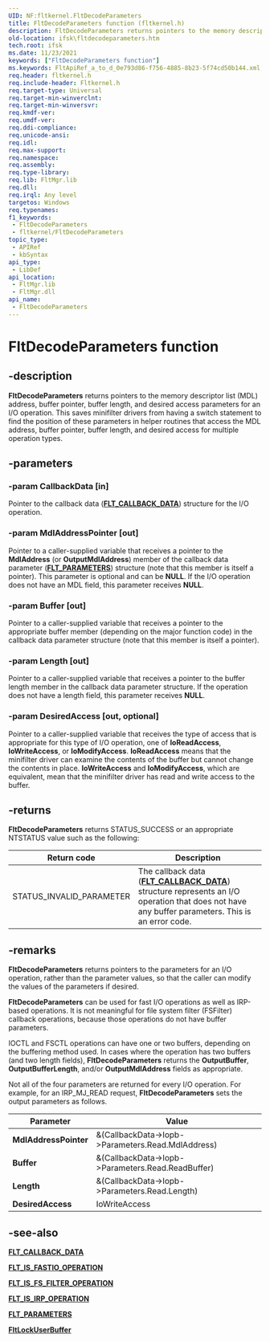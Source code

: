 ```yaml
---
UID: NF:fltkernel.FltDecodeParameters
title: FltDecodeParameters function (fltkernel.h)
description: FltDecodeParameters returns pointers to the memory descriptor list (MDL) address, buffer pointer, buffer length, and desired access parameters for an I/O operation.
old-location: ifsk\fltdecodeparameters.htm
tech.root: ifsk
ms.date: 11/23/2021
keywords: ["FltDecodeParameters function"]
ms.keywords: FltApiRef_a_to_d_0e793d86-f756-4885-8b23-5f74cd50b144.xml, FltDecodeParameters, FltDecodeParameters routine [Installable File System Drivers], fltkernel/FltDecodeParameters, ifsk.fltdecodeparameters
req.header: fltkernel.h
req.include-header: Fltkernel.h
req.target-type: Universal
req.target-min-winverclnt: 
req.target-min-winversvr: 
req.kmdf-ver: 
req.umdf-ver: 
req.ddi-compliance: 
req.unicode-ansi: 
req.idl: 
req.max-support: 
req.namespace: 
req.assembly: 
req.type-library: 
req.lib: FltMgr.lib
req.dll: 
req.irql: Any level
targetos: Windows
req.typenames: 
f1_keywords:
 - FltDecodeParameters
 - fltkernel/FltDecodeParameters
topic_type:
 - APIRef
 - kbSyntax
api_type:
 - LibDef
api_location:
 - FltMgr.lib
 - FltMgr.dll
api_name:
 - FltDecodeParameters
---
```


# FltDecodeParameters function

## -description

**FltDecodeParameters** returns pointers to the memory descriptor list (MDL) address, buffer pointer, buffer length, and desired access parameters for an I/O operation. This saves minifilter drivers from having a switch statement to find the position of these parameters in helper routines that access the MDL address, buffer pointer, buffer length, and desired access for multiple operation types.

## -parameters

### -param CallbackData [in]

Pointer to the callback data ([**FLT_CALLBACK_DATA**](ns-fltkernel-_flt_callback_data.md)) structure for the I/O operation.

### -param MdlAddressPointer [out]

Pointer to a caller-supplied variable that receives a pointer to the **MdlAddress** (or **OutputMdlAddress**) member of the callback data parameter ([**FLT_PARAMETERS**](ns-fltkernel-_flt_parameters.md)) structure (note that this member is itself a pointer). This parameter is optional and can be **NULL**. If the I/O operation does not have an MDL field, this parameter receives **NULL**.

### -param Buffer [out]

Pointer to a caller-supplied variable that receives a pointer to the appropriate buffer member (depending on the major function code) in the callback data parameter structure (note that this member is itself a pointer).

### -param Length [out]

Pointer to a caller-supplied variable that receives a pointer to the buffer length member in the callback data parameter structure. If the operation does not have a length field, this parameter receives **NULL**.

### -param DesiredAccess [out, optional]

Pointer to a caller-supplied variable that receives the type of access that is appropriate for this type of I/O operation, one of **IoReadAccess**, **IoWriteAccess**, or **IoModifyAccess**. **IoReadAccess** means that the minifilter driver can examine the contents of the buffer but cannot change the contents in place. **IoWriteAccess** and **IoModifyAccess**, which are equivalent, mean that the minifilter driver has read and write access to the buffer.

## -returns

**FltDecodeParameters** returns STATUS_SUCCESS or an appropriate NTSTATUS value such as the following:

| Return code | Description |
| ----------- | ----------- |
| STATUS_INVALID_PARAMETER | The callback data ([**FLT_CALLBACK_DATA**](ns-fltkernel-_flt_callback_data.md)) structure represents an I/O operation that does not have any buffer parameters. This is an error code. |

## -remarks

**FltDecodeParameters** returns pointers to the parameters for an I/O operation, rather than the parameter values, so that the caller can modify the values of the parameters if desired.

**FltDecodeParameters** can be used for fast I/O operations as well as IRP-based operations. It is not meaningful for file system filter (FSFilter) callback operations, because those operations do not have buffer parameters.

IOCTL and FSCTL operations can have one or two buffers, depending on the buffering method used. In cases where the operation has two buffers (and two length fields), **FltDecodeParameters** returns the **OutputBuffer**, **OutputBufferLength**, and/or **OutputMdlAddress** fields as appropriate.

Not all of the four parameters are returned for every I/O operation. For example, for an IRP_MJ_READ request, **FltDecodeParameters** sets the output parameters as follows.

| Parameter | Value |
| --------- | ----- |
| **MdlAddressPointer** | &(CallbackData->Iopb->Parameters.Read.MdlAddress) |
| **Buffer**            | &(CallbackData->Iopb->Parameters.Read.ReadBuffer) |
| **Length**            | &(CallbackData->Iopb->Parameters.Read.Length)     |
| **DesiredAccess**     | IoWriteAccess                                     |

## -see-also

[**FLT_CALLBACK_DATA**](ns-fltkernel-_flt_callback_data.md)

[**FLT_IS_FASTIO_OPERATION**](nf-fltkernel-flt_is_fastio_operation.md)

[**FLT_IS_FS_FILTER_OPERATION**](/previous-versions/ff544648(v=vs.85))

[**FLT_IS_IRP_OPERATION**](/previous-versions/ff544654(v=vs.85))

[**FLT_PARAMETERS**](ns-fltkernel-_flt_parameters.md)

[**FltLockUserBuffer**](nf-fltkernel-fltlockuserbuffer.md)
